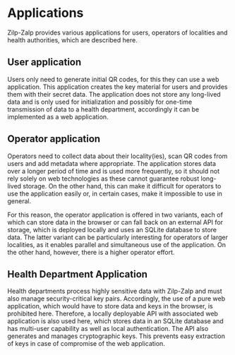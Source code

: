 # Applications

Zilp-Zalp provides various applications for users, operators of localities and health authorities, which are described here.

## User application

Users only need to generate initial QR codes, for this they can use a web application. This application creates the key material for users and provides them with their secret data. The application does not store any long-lived data and is only used for initialization and possibly for one-time transmission of data to a health department, accordingly it can be implemented as a web application.

## Operator application

Operators need to collect data about their locality(ies), scan QR codes from users and add metadata where appropriate. The application stores data over a longer period of time and is used more frequently, so it should not rely solely on web technologies as these cannot guarantee robust long-lived storage. On the other hand, this can make it difficult for operators to use the application easily or, in certain cases, make it impossible to use in general.

For this reason, the operator application is offered in two variants, each of which can store data in the browser or can fall back on an external API for storage, which is deployed locally and uses an SQLite database to store data. The latter variant can be particularly interesting for operators of larger localities, as it enables parallel and simultaneous use of the application. On the other hand, however, there is a higher operator effort.

## Health Department Application

Health departments process highly sensitive data with Zilp-Zalp and must also manage security-critical key pairs.
Accordingly, the use of a pure web application, which would have to store data and keys in the browser, is prohibited here.
Therefore, a locally deployable API with associated web application is also used here, which stores data in an SQLite database and has multi-user capability as well as local authentication.
The API also generates and manages cryptographic keys.
This prevents easy extraction of keys in case of compromise of the web application.

